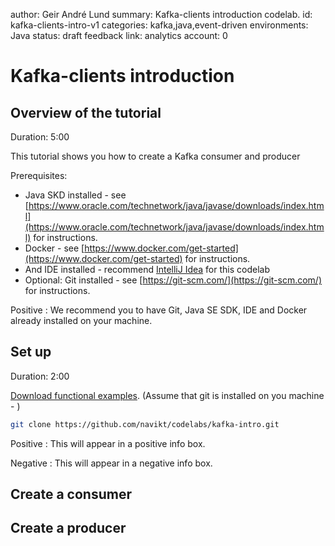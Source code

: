 author: Geir André Lund
summary: Kafka-clients introduction codelab. 
id: kafka-clients-intro-v1
categories: kafka,java,event-driven
environments: Java
status: draft
feedback link: 
analytics account: 0

# Kafka-clients introduction 

## Overview of the tutorial
Duration: 5:00 

This tutorial shows you how to create a Kafka consumer and producer 

Prerequisites: 

* Java SKD installed - see [https://www.oracle.com/technetwork/java/javase/downloads/index.html](https://www.oracle.com/technetwork/java/javase/downloads/index.html) for instructions. 
* Docker - see [https://www.docker.com/get-started](https://www.docker.com/get-started) for instructions.
* And IDE installed - recommend [IntelliJ Idea](https://www.jetbrains.com/idea/download) for this codelab
* Optional: Git installed - see [https://git-scm.com/](https://git-scm.com/) for instructions.

Positive
: We recommend you to have Git, Java SE SDK, IDE and Docker already installed on your machine.


## Set up
Duration: 2:00

[Download functional examples](https://github.com/navikt.master.zip). 
(Assume that git is installed on you machine - )

``` bash
git clone https://github.com/navikt/codelabs/kafka-intro.git
```

Positive
: This will appear in a positive info box.

Negative
: This will appear in a negative info box.


## Create a consumer 



## Create a producer



